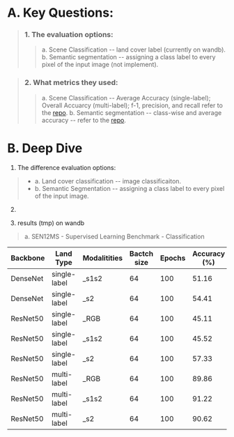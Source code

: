 # A. Key Questions:
> ### 1. The evaluation options:
> > a. Scene Classification -- land cover label (currently on wandb).
> > b. Semantic segmentation -- assigning a class label to every pixel of the input image (not implement).

> ### 2. What metrics they used:
> > a. Scene Classification -- Average Accuracy (single-label); Overall Accuarcy (multi-label); f-1, precision, and recall refer to the [repo](https://github.com/schmitt-muc/SEN12MS).
> > b. Semantic segmentation -- class-wise and average accuracy -- refer to the [repo](https://github.com/lukasliebel/dfc2020_baseline).



# B. Deep Dive

1. The difference evaluation options:
> - a. Land cover classification -- image classificaiton.
> - b. Semantic Segmentation -- assigning a class label to every pixel of the input image.

2. 

3. results (tmp) on wandb
> a. SEN12MS - Supervised Learning Benchmark - Classification

| Backbone  | Land Type  | Modalitities  | Bactch size  | Epochs | Accuracy (%) | Macro-F1 (%) | Micro-F1 (%) |
|---|---|---|---|---|---|---|---|
|DenseNet|single-label|_s1s2|64|100|51.16|50.78|62.90|
|DenseNet|single-label|_s2|64|100|54.41|52.32|64.74|
|ResNet50|single-label|_RGB|64|100|45.11|45.16|58.98|
|ResNet50|single-label|_s1s2|64|100|45.52|53.21|64.66|
|ResNet50|single-label|_s2|64|100|57.33|53.39|66.35|
|ResNet50|multi-label|_RGB|64|100|89.86|47.57|66.51|
|ResNet50|multi-label|_s1s2|64|100|91.22|57.46|71.40|
|ResNet50|multi-label|_s2|64|100|90.62|56.14|69.88|

